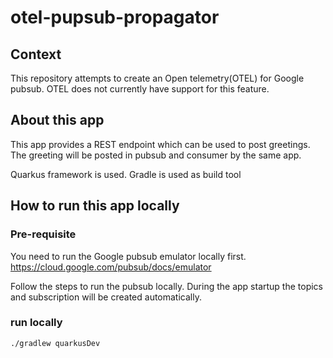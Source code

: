 # otel-pupsub-propagator

## Context
This repository attempts to create an Open telemetry(OTEL) for Google pubsub.
OTEL does not currently have support for this feature.

## About this app
This app provides a REST endpoint which can be used to post greetings.
The greeting will be posted in pubsub and consumer by the same app.

Quarkus framework is used.
Gradle is used as build tool


## How to run this app locally

### Pre-requisite
You need to run the Google pubsub emulator locally first.
https://cloud.google.com/pubsub/docs/emulator

Follow the steps to run the pubsub locally. During the app startup the topics and subscription
will be created automatically.

### run locally
```./gradlew quarkusDev```